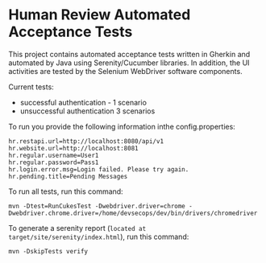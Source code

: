 # Human Review Automated Acceptance Tests

This project contains automated acceptance tests written in Gherkin and automated by Java using Serenity/Cucumber libraries. In addition, the UI activities are tested by the Selenium WebDriver software components.

Current tests:

- successful authentication - 1 scenario
- unsuccessful authentication 3 scenarios

To run you provide the following information inthe config.properties:

```
hr.restapi.url=http://localhost:8080/api/v1
hr.website.url=http://localhost:8081
hr.regular.username=User1
hr.regular.password=Pass1
hr.login.error.msg=Login failed. Please try again.
hr.pending.title=Pending Messages
```

To run all tests, run this command:

```
mvn -Dtest=RunCukesTest -Dwebdriver.driver=chrome -Dwebdriver.chrome.driver=/home/devsecops/dev/bin/drivers/chromedriver
```

To generate a serenity report (`located at target/site/serenity/index.html`), run this command:

```
mvn -DskipTests verify
```


